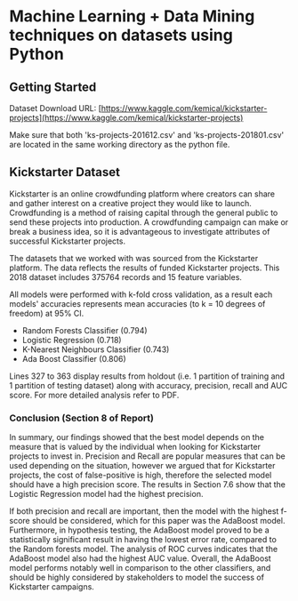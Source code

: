 # Machine Learning + Data Mining techniques on datasets using Python

## Getting Started
Dataset Download URL: [https://www.kaggle.com/kemical/kickstarter-projects](https://www.kaggle.com/kemical/kickstarter-projects)

Make sure that both 'ks-projects-201612.csv' and 'ks-projects-201801.csv' are located in the same working directory as the python file.

## Kickstarter Dataset

Kickstarter is an online crowdfunding platform where creators can share and gather interest on a
creative project they would like to launch. Crowdfunding is a method of raising capital through the general public to send these projects into production. A crowdfunding campaign can make or break a business idea, so it is advantageous to investigate attributes of successful Kickstarter projects. 

The datasets that we worked with was sourced from the Kickstarter platform. The data reflects the results of funded Kickstarter projects. This 2018 dataset includes 375764 records and 15 feature variables.

All models were performed with k-fold cross validation, as a result each models' accuracies represents mean accuracies (to k = 10 degrees of freedom) at 95% CI.

- Random Forests Classifier (0.794)
- Logistic Regression (0.718)
- K-Nearest Neighbours Classifier (0.743)
- Ada Boost Classifier (0.806)

Lines 327 to 363 display results from holdout (i.e. 1 partition of training and 1 partition of testing dataset) along with accuracy, precision, recall and AUC score. For more detailed analysis refer to PDF.

### Conclusion (Section 8 of Report)

In summary, our findings showed that the best model depends on the measure that is valued by the individual when looking for Kickstarter projects to invest in. Precision and Recall are popular measures that can be used depending on the situation, however we argued that for Kickstarter projects, the cost of false-positive is high, therefore the selected model should have a high precision score. The results in Section 7.6 show that the Logistic Regression model had the highest precision. 

If both precision and recall are important, then the model with the highest f-score should be considered, which for this paper was the AdaBoost model. Furthermore, in hypothesis testing, the AdaBoost model proved to be a statistically significant result in having the lowest error rate, compared to the Random forests model. The analysis of ROC curves indicates that the AdaBoost model also had the highest AUC value. Overall, the AdaBoost model performs notably well in comparison to the other classifiers, and should be highly considered by stakeholders to model the success of Kickstarter campaigns.

